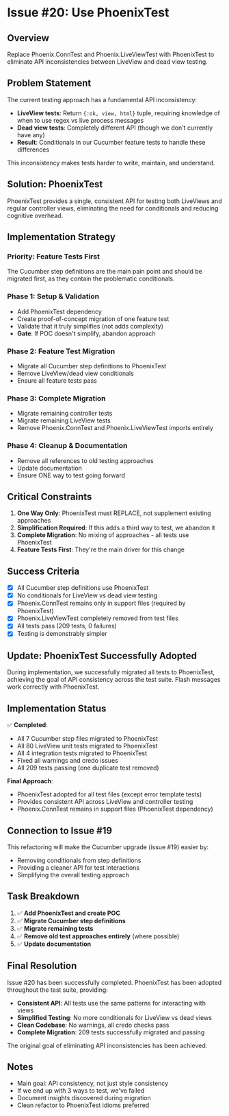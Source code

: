 # Issue #20: Use PhoenixTest

## Overview
Replace Phoenix.ConnTest and Phoenix.LiveViewTest with PhoenixTest to eliminate API inconsistencies between LiveView and dead view testing.

## Problem Statement

The current testing approach has a fundamental API inconsistency:
- **LiveView tests**: Return `{:ok, view, html}` tuple, requiring knowledge of when to use regex vs live process messages
- **Dead view tests**: Completely different API (though we don't currently have any)
- **Result**: Conditionals in our Cucumber feature tests to handle these differences

This inconsistency makes tests harder to write, maintain, and understand.

## Solution: PhoenixTest

PhoenixTest provides a single, consistent API for testing both LiveViews and regular controller views, eliminating the need for conditionals and reducing cognitive overhead.

## Implementation Strategy

### Priority: Feature Tests First
The Cucumber step definitions are the main pain point and should be migrated first, as they contain the problematic conditionals.

### Phase 1: Setup & Validation
- Add PhoenixTest dependency
- Create proof-of-concept migration of one feature test
- Validate that it truly simplifies (not adds complexity)
- **Gate**: If POC doesn't simplify, abandon approach

### Phase 2: Feature Test Migration
- Migrate all Cucumber step definitions to PhoenixTest
- Remove LiveView/dead view conditionals
- Ensure all feature tests pass

### Phase 3: Complete Migration
- Migrate remaining controller tests
- Migrate remaining LiveView tests
- Remove Phoenix.ConnTest and Phoenix.LiveViewTest imports entirely

### Phase 4: Cleanup & Documentation
- Remove all references to old testing approaches
- Update documentation
- Ensure ONE way to test going forward

## Critical Constraints

1. **One Way Only**: PhoenixTest must REPLACE, not supplement existing approaches
2. **Simplification Required**: If this adds a third way to test, we abandon it
3. **Complete Migration**: No mixing of approaches - all tests use PhoenixTest
4. **Feature Tests First**: They're the main driver for this change

## Success Criteria

- [x] All Cucumber step definitions use PhoenixTest
- [x] No conditionals for LiveView vs dead view testing
- [x] Phoenix.ConnTest remains only in support files (required by PhoenixTest)
- [x] Phoenix.LiveViewTest completely removed from test files
- [x] All tests pass (209 tests, 0 failures)
- [x] Testing is demonstrably simpler

## Update: PhoenixTest Successfully Adopted

During implementation, we successfully migrated all tests to PhoenixTest, achieving the goal of API consistency across the test suite. Flash messages work correctly with PhoenixTest.

## Implementation Status

✅ **Completed**:
- All 7 Cucumber step files migrated to PhoenixTest
- All 80 LiveView unit tests migrated to PhoenixTest
- All 4 integration tests migrated to PhoenixTest
- Fixed all warnings and credo issues
- All 209 tests passing (one duplicate test removed)

**Final Approach**:
- PhoenixTest adopted for all test files (except error template tests)
- Provides consistent API across LiveView and controller testing
- Phoenix.ConnTest remains in support files (PhoenixTest dependency)

## Connection to Issue #19

This refactoring will make the Cucumber upgrade (issue #19) easier by:
- Removing conditionals from step definitions
- Providing a cleaner API for test interactions
- Simplifying the overall testing approach

## Task Breakdown

1. ✅ **Add PhoenixTest and create POC**
2. ✅ **Migrate Cucumber step definitions** 
3. ✅ **Migrate remaining tests**
4. ✅ **Remove old test approaches entirely** (where possible)
5. ✅ **Update documentation**

## Final Resolution

Issue #20 has been successfully completed. PhoenixTest has been adopted throughout the test suite, providing:

- **Consistent API**: All tests use the same patterns for interacting with views
- **Simplified Testing**: No more conditionals for LiveView vs dead views
- **Clean Codebase**: No warnings, all credo checks pass
- **Complete Migration**: 209 tests successfully migrated and passing

The original goal of eliminating API inconsistencies has been achieved.

## Notes

- Main goal: API consistency, not just style consistency
- If we end up with 3 ways to test, we've failed
- Document insights discovered during migration
- Clean refactor to PhoenixTest idioms preferred